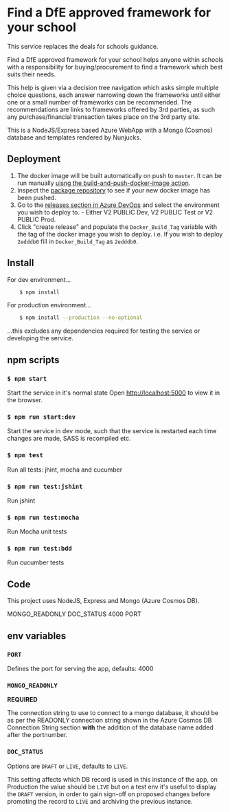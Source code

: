 # Find a DfE approved framework for your school #

This service replaces the deals for schools guidance.

Find a DfE approved framework for your school helps anyone within schools with a responsibility for buying/procurement to find a framework which best suits their needs.

This help is given via a decision tree navigation which asks simple multiple choice questions, each answer narrowing down the frameworks until either one or a small number of frameworks can be recommended. The recommendations are links to frameworks offered by 3rd parties, as such any purchase/financial transaction takes place on the 3rd party site.

This is a NodeJS/Express based Azure WebApp with a Mongo (Cosmos) database and templates rendered by Nunjucks.

## Deployment

1. The docker image will be built automatically on push to `master`. It can be run manually [uisng the build-and-push-docker-image action](https://github.com/DFE-Digital/buying-for-schools-v2/actions/workflows/build-and-push-docker-image.yml).
2. Inspect the [package repository](https://github.com/DFE-Digital/buying-for-schools-v2/pkgs/container/buying-for-schools-v2) to see if your new docker image has been pushed.
3. Go to the [releases section in Azure DevOps](https://dfe-ssp.visualstudio.com/S107-Find-a-DfE-approved-framework-for-your-school/_release?_a=releases&view=mine&definitionId=19) and select the environment you wish to deploy to. - Either V2 PUBLIC Dev, V2 PUBLIC Test or V2 PUBLIC Prod.
4. Click "create release" and populate the `Docker_Build_Tag` variable with the tag of the docker image you wish to deploy. i.e. If you wish to deploy `2edddb0` fill in `Docker_Build_Tag` as `2edddb0`.


## Install ##

For dev environment...

```sh
    $ npm install
```

For production environment...

```sh
    $ npm install --production --no-optional
```

...this excludes any dependencies required for testing the service or developing the service.


## npm scripts ##

### ` $ npm start ` ###
Start the service in it's normal state
Open [http://localhost:5000](http://localhost:5000) to view it in the browser.

### ` $ npm run start:dev ` ###
Start the service in dev mode, such that the service is restarted each time changes are made, SASS is recompiled etc.

### ` $ npm test ` ###
Run all tests: jhint, mocha and cucumber

### ` $ npm run test:jshint ` ###
Run jshint

### ` $ npm run test:mocha ` ###
Run Mocha unit tests

### ` $ npm run test:bdd ` ###
Run cucumber tests


## Code ##
This project uses NodeJS, Express and Mongo (Azure Cosmos DB).


MONGO_READONLY
DOC_STATUS 4000
PORT

## env variables ##

### ` PORT ` ###

Defines the port for serving the app, defaults: 4000


### ` MONGO_READONLY ` ###

**REQUIRED**

The connection string to use to connect to a mongo database, it should be as per the READONLY connection string shown in the Azure Cosmos DB Connection String section **with** the addition of the database name added after the portnumber.


### ` DOC_STATUS ` ###

Options are ` DRAFT ` or ` LIVE `, defaults to ` LIVE `.

This setting affects which DB record is used in this instance of the app, on Production the value should be ` LIVE ` but on a test env it's useful to display the ` DRAFT ` version, in order to gain sign-off on proposed changes before promoting the record to ` LIVE ` and archiving the previous instance.
